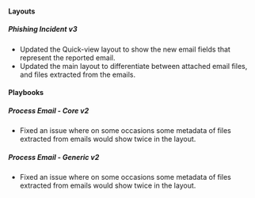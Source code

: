 
#### Layouts
##### Phishing Incident v3
- Updated the Quick-view layout to show the new email fields that represent the reported email.
- Updated the main layout to differentiate between attached email files, and files extracted from the emails.

#### Playbooks
##### Process Email - Core v2
- Fixed an issue where on some occasions some metadata of files extracted from emails would show twice in the layout.

##### Process Email - Generic v2
- Fixed an issue where on some occasions some metadata of files extracted from emails would show twice in the layout.
